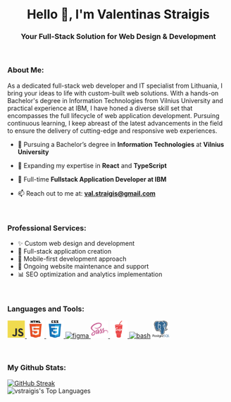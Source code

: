 <h1 align="center">Hello 👋, I'm Valentinas Straigis</h1>
<h3 align="center">Your Full-Stack Solution for Web Design & Development</h3>
<br />

<h3 align="left">About Me:</h3>
<p align="left">
As a dedicated full-stack web developer and IT specialist from Lithuania, I bring your ideas to life with custom-built web solutions. With a hands-on Bachelor's degree in Information Technologies from Vilnius University and practical experience at IBM, I have honed a diverse skill set that encompasses the full lifecycle of web application development. Pursuing continuous learning, I keep abreast of the latest advancements in the field to ensure the delivery of cutting-edge and responsive web experiences.
</p>

- 🔭 Pursuing a Bachelor’s degree in **Information Technologies** at **Vilnius University**

- 🌱 Expanding my expertise in **React** and **TypeScript**

- 💼 Full-time **Fullstack Application Developer at IBM**

- 📫 Reach out to me at: **val.straigis@gmail.com**

<br />

<h3 align="left">Professional Services:</h3>

- ✨ Custom web design and development
- 🔧 Full-stack application creation
- 📱 Mobile-first development approach
- 🚀 Ongoing website maintenance and support
- 📊 SEO optimization and analytics implementation

<br />

<h3 align="left">Languages and Tools:</h3>

<p align="left"> 
  
<a href="https://developer.mozilla.org/en-US/docs/Web/JavaScript" target="_blank" rel="noreferrer"> <img src="https://raw.githubusercontent.com/devicons/devicon/master/icons/javascript/javascript-original.svg" alt="javascript" width="40" height="40"/> </a> <a href="https://www.w3.org/html/" target="_blank" rel="noreferrer"> <img src="https://raw.githubusercontent.com/devicons/devicon/master/icons/html5/html5-original-wordmark.svg" alt="html5" width="40" height="40"/> </a> <a href="https://www.w3schools.com/css/" target="_blank" rel="noreferrer"> <img src="https://raw.githubusercontent.com/devicons/devicon/master/icons/css3/css3-original-wordmark.svg" alt="css3" width="40" height="40"/> </a><a href="https://www.figma.com/" target="_blank" rel="noreferrer"> <img src="https://www.vectorlogo.zone/logos/figma/figma-icon.svg" alt="figma" width="40" height="40"/> </a> <a href="https://sass-lang.com" target="_blank" rel="noreferrer"> <img src="https://raw.githubusercontent.com/devicons/devicon/master/icons/sass/sass-original.svg" alt="sass" width="40" height="40"/> </a> <a href="https://gulpjs.com" target="_blank" rel="noreferrer"> <img src="https://raw.githubusercontent.com/devicons/devicon/master/icons/gulp/gulp-plain.svg" alt="gulp" width="40" height="40"/> </a> <a href="https://www.gnu.org/software/bash/" target="_blank" rel="noreferrer"> <img src="https://www.vectorlogo.zone/logos/gnu_bash/gnu_bash-icon.svg" alt="bash" width="40" height="40"/></a> <a href="https://www.postgresql.org" target="_blank" rel="noreferrer"> <img src="https://raw.githubusercontent.com/devicons/devicon/master/icons/postgresql/postgresql-original-wordmark.svg" alt="postgresql" width="40" height="40"/> </a> </p>

<br />

<h3 align="left">My Github Stats:</h3>


[![GitHub Streak](https://streak-stats.demolab.com?user=vstraigis&theme=bear&date_format=%5BY%20%5DM%20j&mode=weekly)](https://git.io/streak-stats)
<br />
![vstraigis's Top Languages](https://github-readme-stats.vercel.app/api/top-langs/?username=vstraigis&theme=bear&show_icons=true&hide_border=false&layout=compact&card_width=495)

